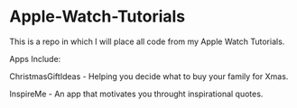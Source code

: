 Apple-Watch-Tutorials
=====================

This is a repo in which I will place all code from my Apple Watch Tutorials.

Apps Include:

ChristmasGiftIdeas - Helping you decide what to buy your family for Xmas.

InspireMe - An app that motivates you throught inspirational quotes.